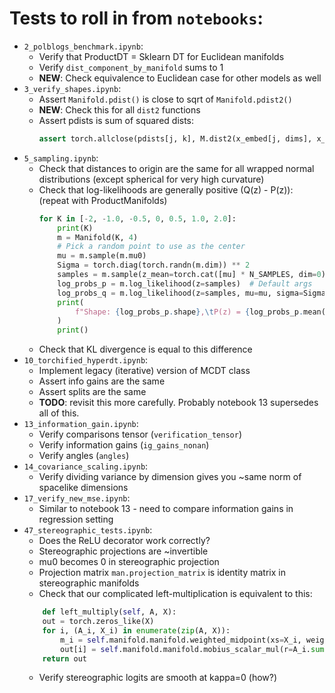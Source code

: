 # Tests to roll in from `notebooks`:
* `2_polblogs_benchmark.ipynb`:
    * Verify that ProductDT = Sklearn DT for Euclidean manifolds
    * Verify `dist_component_by_manifold` sums to 1
    * __NEW__: Check equivalence to Euclidean case for other models as well
* `3_verify_shapes.ipynb`:
    * Assert `Manifold.pdist()` is close to sqrt of `Manifold.pdist2()`
    * __NEW__: Check this for all `dist2` functions
    * Assert pdists is sum of squared dists:
        ```python
        assert torch.allclose(pdists[j, k], M.dist2(x_embed[j, dims], x_embed[k, dims]).sum(), atol=1e-6)
        ```
* `5_sampling.ipynb`:
    * Check that distances to origin are the same for all wrapped normal distributions (except spherical for very high curvature)
    * Check that log-likelihoods are generally positive (Q(z) - P(z)): (repeat with ProductManifolds)
        ```python
        for K in [-2, -1.0, -0.5, 0, 0.5, 1.0, 2.0]:
            print(K)
            m = Manifold(K, 4)
            # Pick a random point to use as the center
            mu = m.sample(m.mu0)
            Sigma = torch.diag(torch.randn(m.dim)) ** 2
            samples = m.sample(z_mean=torch.cat([mu] * N_SAMPLES, dim=0), sigma=Sigma)
            log_probs_p = m.log_likelihood(z=samples)  # Default args
            log_probs_q = m.log_likelihood(z=samples, mu=mu, sigma=Sigma)
            print(
                f"Shape: {log_probs_p.shape},\tP(z) = {log_probs_p.mean().item():.3f},\tQ(z) = {log_probs_q.mean().item():.3f},\tQ(z) - P(z) = {log_probs_q.mean().item() - log_probs_p.mean().item():.3f}"
            )
            print()
        ```
    * Check that KL divergence is equal to this difference
* `10_torchified_hyperdt.ipynb`:
    * Implement legacy (iterative) version of MCDT class
    * Assert info gains are the same
    * Assert splits are the same
    * __TODO__: revisit this more carefully. Probably notebook 13 supersedes all of this.
* `13_information_gain.ipynb`:
    * Verify comparisons tensor (`verification_tensor`)
    * Verify information gains (`ig_gains_nonan`)
    * Verify angles (`angles`)
* `14_covariance_scaling.ipynb`:
    * Verify dividing variance by dimension gives you ~same norm of spacelike dimensions
* `17_verify_new_mse.ipynb`:
    * Similar to notebook 13 - need to compare information gains in regression setting
* `47_stereographic_tests.ipynb`:
    * Does the ReLU decorator work correctly?
    * Stereographic projections are ~invertible
    * mu0 becomes 0 in stereographic projection
    * Projection matrix `man.projection_matrix` is identity matrix in stereographic manifolds
    * Check that our complicated left-multiplication is equivalent to this:
    ```python
        def left_multiply(self, A, X):
        out = torch.zeros_like(X)
        for i, (A_i, X_i) in enumerate(zip(A, X)):
            m_i = self.manifold.manifold.weighted_midpoint(xs=X_i, weights=A_i)
            out[i] = self.manifold.manifold.mobius_scalar_mul(r=A_i.sum(), x=m_i)
        return out
    ```
    * Verify stereographic logits are smooth at kappa=0 (how?)
